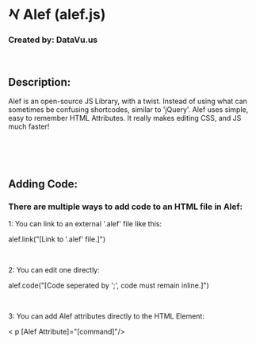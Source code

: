 <h1>𐡀 Alef (alef.js)</h1>
<h3>Created by: DataVu.us</h3>
<br>
<h2>Description:</h2>
<p>Alef is an open-source JS Library, with a twist. Instead of using what can sometimes be confusing shortcodes, similar to 'jQuery'. Alef uses simple, easy to remember HTML Attributes. It really makes editing CSS, and JS much faster!</p>
<br>
<br>
<br>
<h2>Adding Code:</h2>
<h3> There are multiple ways to add code to an HTML file in Alef:</h3>
</strong><p>1: You can link to an external '.alef' file like this:</p></strong>
<p>alef.link("[Link to '.alef' file.]")</p>
<br>
</strong><p>2: You can edit one directly:</p></strong>
<p>alef.code("[Code seperated by ';', code must remain inline.]")</p>
<br>
</strong><p>3: You can add Alef attributes directly to the HTML Element:</p></strong>
<p>< p [Alef Attribute]="[command]"/></p>
<br>
<br>
<br>
